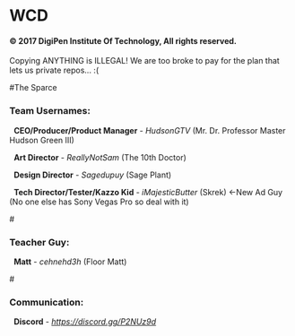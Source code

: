 # WCD

<h4>© 2017 DigiPen Institute Of Technology, All rights reserved.</h4>
Copying ANYTHING is ILLEGAL! We are too broke to pay for the plan that lets us private repos... :(

#The Sparce

<h3>Team Usernames:</h3>

 &nbsp; <b>CEO/Producer/Product Manager</b>   - *HudsonGTV* (Mr. Dr. Professor Master Hudson Green III)

 &nbsp; <b>Art Director</b>                   - *ReallyNotSam* (The 10th Doctor)

 &nbsp; <b>Design Director</b>                - *Sagedupuy* (Sage Plant)

 &nbsp; <b>Tech Director/Tester/Kazzo Kid</b> - *iMajesticButter* (Skrek) <-New Ad Guy (No one else has Sony Vegas Pro so deal with it)

#<h3>Teacher Guy:</h3>
 &nbsp; <b>Matt</b>                           - *cehnehd3h* (Floor Matt)

#<h3>Communication:</h3>
 &nbsp; <b>Discord</b>                        - *https://discord.gg/P2NUz9d*
